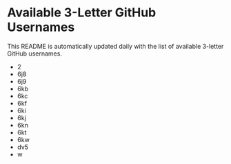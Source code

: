 # Available 3-Letter GitHub Usernames

This README is automatically updated daily with the list of available 3-letter GitHub usernames.

- 2
- 6j8
- 6j9
- 6kb
- 6kc
- 6kf
- 6ki
- 6kj
- 6kn
- 6kt
- 6kw
- dv5
- w
